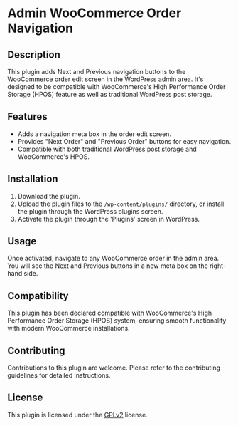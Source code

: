 # Admin WooCommerce Order Navigation

## Description
This plugin adds Next and Previous navigation buttons to the WooCommerce order edit screen in the WordPress admin area. It's designed to be compatible with WooCommerce's High Performance Order Storage (HPOS) feature as well as traditional WordPress post storage.

## Features
- Adds a navigation meta box in the order edit screen.
- Provides "Next Order" and "Previous Order" buttons for easy navigation.
- Compatible with both traditional WordPress post storage and WooCommerce's HPOS.

## Installation
1. Download the plugin.
2. Upload the plugin files to the `/wp-content/plugins/` directory, or install the plugin through the WordPress plugins screen.
3. Activate the plugin through the 'Plugins' screen in WordPress.

## Usage
Once activated, navigate to any WooCommerce order in the admin area. You will see the Next and Previous buttons in a new meta box on the right-hand side.

## Compatibility
This plugin has been declared compatible with WooCommerce's High Performance Order Storage (HPOS) system, ensuring smooth functionality with modern WooCommerce installations.

## Contributing
Contributions to this plugin are welcome. Please refer to the contributing guidelines for detailed instructions.

## License
This plugin is licensed under the [GPLv2](https://www.gnu.org/licenses/gpl-2.0.html) license.

